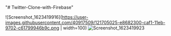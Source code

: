 "# Twitter-Clone-with-Firebase" 

![Screenshot_1623419916](https://user-images.githubusercontent.com/40917509/121705025-e8682300-caf1-11eb-9702-c61799946b9c.png | width=100)   ![Screenshot_1623419923](https://user-images.githubusercontent.com/40917509/121705214-0df52c80-caf2-11eb-84ea-37fcef6295f9.png)

